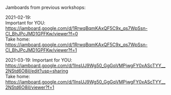 

Jamboards from previous workshops:

2021-02-19:          
Important for YOU: https://jamboard.google.com/d/1RrwqBqmKAxQF5C9x_qs7WpSsn-CI_BhJPcJMD1GPFKw/viewer?f=0     
Take home: https://jamboard.google.com/d/1RrwqBqmKAxQF5C9x_qs7WpSsn-CI_BhJPcJMD1GPFKw/viewer?f=1

2021-03-19:
Important for YOU: https://jamboard.google.com/d/1InsUJ9Wg50_GgGqVMPjwgFY0xAScTYY__2NStd6O8iI/edit?usp=sharing     
Take home: https://jamboard.google.com/d/1InsUJ9Wg50_GgGqVMPjwgFY0xAScTYY__2NStd6O8iI/viewer?f=1

